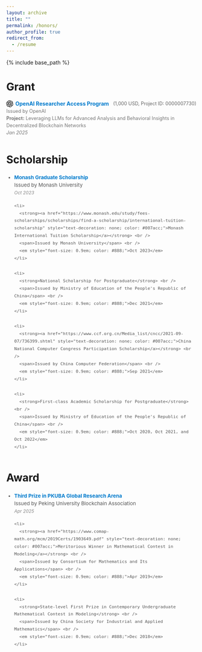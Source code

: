 ```yaml
---
layout: archive
title: ""
permalink: /honors/
author_profile: true
redirect_from:
  - /resume
---
```


{% include base_path %}


# Grant
<style>
  .grant-item {
    margin-bottom: 5px;
    padding-bottom: 5px;
  }

  .grant-top {
    display: flex;
    flex-wrap: wrap;
    justify-content: space-between;
    align-items: center;
    font-size: 1em;
  }

  .grant-left {
    display: flex;
    align-items: center;
    gap: 6px;
  }

  .grant-logo {
    width: 18px;
    height: 18px;
    object-fit: contain;
  }

  .grant-title a {
    text-decoration: none;
    color: #007acc;
  }

  .grant-details {
    margin-top: 2px;
    font-size: 0.9em;
    color: #777;
    line-height: 1.5;
  }

  .grant-time {
    font-size: 0.9em;
    color: #666;
  }

  @media (max-width: 480px) {
    .grant-top {
      flex-direction: column;
      align-items: flex-start;
      gap: 2px;
    }
    .grant-time {
      margin-left: 24px;
    }
  }
</style>

<div class="grant-item">
  <div class="grant-top">
    <div class="grant-left">
      <img src="/images/openai.png" alt="OpenAI Logo" class="grant-logo" />
      <strong class="grant-title">
        <a href="https://openai.com/form/researcher-access-program/">
          OpenAI Researcher Access Program
        </a>
      </strong>
    </div>
    <div class="grant-time">(1,000 USD, Project ID: 0000007730)</div>
  </div>

  <div class="grant-details">
    Issued by OpenAI<br />
    <strong>Project:</strong> Leveraging LLMs for Advanced Analysis and Behavioral Insights in Decentralized Blockchain Networks<br />
    <em>Jan 2025</em>
  </div>
</div>





# Scholarship

<div style="margin: 3px 0; padding: 3px;">
  <ul style="margin: 0; padding-left: 18px; font-size: 0.95em; color: #555; line-height: 1.5;">
    <li>
      <strong><a href="https://www.monash.edu/study/fees-scholarships/scholarships/find-a-scholarship/monash-graduate-scholarship-mgs" style="text-decoration: none; color: #007acc;">Monash Graduate Scholarship</a></strong> <br />
      <span>Issued by Monash University</span> <br />
      <em style="font-size: 0.9em; color: #888;">Oct 2023</em>
    </li>

    <li>
      <strong><a href="https://www.monash.edu/study/fees-scholarships/scholarships/find-a-scholarship/international-tuition-scholarship" style="text-decoration: none; color: #007acc;">Monash International Tuition Scholarship</a></strong> <br />
      <span>Issued by Monash University</span> <br />
      <em style="font-size: 0.9em; color: #888;">Oct 2023</em>
    </li>

    <li>
      <strong>National Scholarship for Postgraduate</strong> <br />
      <span>Issued by Ministry of Education of the People's Republic of China</span> <br />
      <em style="font-size: 0.9em; color: #888;">Dec 2021</em>
    </li>
    
    <li>
      <strong><a href="https://www.ccf.org.cn/Media_list/cncc/2021-09-07/736399.shtml" style="text-decoration: none; color: #007acc;">China National Computer Congress Participation Scholarship</a></strong> <br />
      <span>Issued by China Computer Federation</span> <br />
      <em style="font-size: 0.9em; color: #888;">Sep 2021</em>
    </li>

    <li>
      <strong>First-class Academic Scholarship for Postgraduate</strong> <br />
      <span>Issued by Ministry of Education of the People's Republic of China</span> <br />
      <em style="font-size: 0.9em; color: #888;">Oct 2020, Oct 2021, and Oct 2022</em>
    </li>
  </ul>
</div>

# Award

<div style="margin: 3px 0; padding: 3px;">
  <ul style="margin: 0; padding-left: 18px; font-size: 0.95em; color: #555; line-height: 1.5;">
    <li>
      <strong><a href="https://x.com/PKUBlockchain/status/1915306345492078965" style="text-decoration: none; color: #007acc;">Third Prize in PKUBA Global Research Arena</a></strong> <br />
      <span>Issued by Peking University Blockchain Association</span> <br />
      <em style="font-size: 0.9em; color: #888;">Apr 2025</em>
    </li>
    
    <li>
      <strong><a href="https://www.comap-math.org/mcm/2019Certs/1903649.pdf" style="text-decoration: none; color: #007acc;">Meritorious Winner in Mathematical Contest in Modeling</a></strong> <br />
      <span>Issued by Consortium for Mathematics and Its Applications</span> <br />
      <em style="font-size: 0.9em; color: #888;">Apr 2019</em>
    </li>

    <li>
      <strong>State-level First Prize in Contemporary Undergraduate Mathematical Contest in Modeling</strong> <br />
      <span>Issued by China Society for Industrial and Applied Mathematics</span> <br />
      <em style="font-size: 0.9em; color: #888;">Dec 2018</em>
    </li>
  </ul>
</div>

  <!-- * Top 8% of 14,108 teams worldwide -->
  <!--  Top 8% of 42,128 teams from 1,449 universities in China -->
